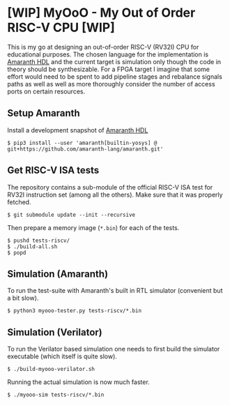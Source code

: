 # [WIP] MyOoO - My Out of Order RISC-V CPU [WIP] #

This is my go at designing an out-of-order RISC-V (RV32I) CPU for educational
purposes. The chosen language for the implementation is [Amaranth
HDL](https://github.com/amaranth-lang/amaranth) and the current target is
simulation only though the code in theory should be synthesizable. For a FPGA
target I imagine that some effort would need to be spent to add pipeline stages
and rebalance signals paths as well as well as more thoroughly consider the
number of access ports on certain resources.

## Setup Amaranth

Install a development snapshot of [Amaranth
HDL](https://github.com/amaranth-lang/amaranth)
```
$ pip3 install --user 'amaranth[builtin-yosys] @ git+https://github.com/amaranth-lang/amaranth.git'
```

## Get RISC-V ISA tests

The repository contains a sub-module of the official RISC-V ISA test for RV32I
instruction set (among all the others). Make sure that it was properly fetched.

```
$ git submodule update --init --recursive
```

Then prepare a memory image (`*.bin`) for each of the tests.

```
$ pushd tests-riscv/
$ ./build-all.sh
$ popd
```

## Simulation (Amaranth)

To run the test-suite with Amaranth's built in RTL simulator (convenient but a
bit slow).

```
$ python3 myooo-tester.py tests-riscv/*.bin
```

## Simulation (Verilator)

To run the Verilator based simulation one needs to first build the simulator
executable (which itself is quite slow).

```
$ ./build-myooo-verilator.sh
```

Running the actual simulation is now much faster.

```
$ ./myooo-sim tests-riscv/*.bin
```
